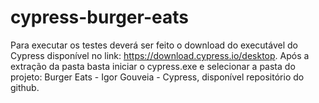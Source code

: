 # cypress-burger-eats

Para executar os testes deverá ser feito o download do executável do Cypress
disponível no link: https://download.cypress.io/desktop. Após a extração da pasta basta iniciar o cypress.exe e selecionar a pasta do projeto: Burger Eats - Igor Gouveia -
Cypress, disponível repositório do github.
